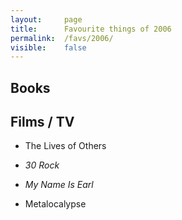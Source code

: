 ```yaml
---
layout:     page
title:      Favourite things of 2006
permalink:  /favs/2006/
visible:    false
---
```


## Books


## Films / TV

* The Lives of Others

* _30 Rock_
* _My Name Is Earl_
* Metalocalypse